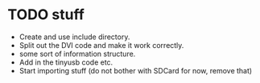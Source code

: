 # TODO stuff

- Create and use include directory.
- Split out the DVI code and make it work correctly.
- some sort of information structure.
- Add in the tinyusb code etc.
- Start importing stuff (do not bother with SDCard for now, remove that)
